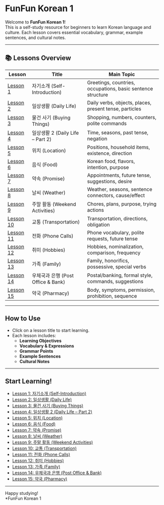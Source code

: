 # FunFun Korean 1

Welcome to **FunFun Korean 1**!  
This is a self-study resource for beginners to learn Korean language and culture. Each lesson covers essential vocabulary, grammar, example sentences, and cultural notes.

---

## 📚 Lessons Overview

| Lesson | Title | Main Topic |
|--------|-------|------------|
| [Lesson 1](lesson1.md) | 자기소개 (Self-Introduction) | Greetings, countries, occupations, basic sentence structure |
| [Lesson 2](lesson2.md) | 일상생활 (Daily Life) | Daily verbs, objects, places, present tense, particles |
| [Lesson 3](lesson3.md) | 물건 사기 (Buying Things) | Shopping, numbers, counters, polite commands |
| [Lesson 4](lesson4.md) | 일상생활 2 (Daily Life – Part 2) | Time, seasons, past tense, negation |
| [Lesson 5](lesson5.md) | 위치 (Location) | Positions, household items, existence, direction |
| [Lesson 6](lesson6.md) | 음식 (Food) | Korean food, flavors, intention, purpose |
| [Lesson 7](lesson7.md) | 약속 (Promise) | Appointments, future tense, suggestions, desire |
| [Lesson 8](lesson8.md) | 날씨 (Weather) | Weather, seasons, sentence connectors, cause/effect |
| [Lesson 9](lesson9.md) | 주말 활동 (Weekend Activities) | Chores, plans, purpose, trying actions |
| [Lesson 10](lesson10.md) | 교통 (Transportation) | Transportation, directions, obligation |
| [Lesson 11](lesson11.md) | 전화 (Phone Calls) | Phone vocabulary, polite requests, future tense |
| [Lesson 12](lesson12.md) | 취미 (Hobbies) | Hobbies, nominalization, comparison, frequency |
| [Lesson 13](lesson13.md) | 가족 (Family) | Family, honorifics, possessive, special verbs |
| [Lesson 14](lesson14.md) | 우체국과 은행 (Post Office & Bank) | Postal/banking, formal style, commands, suggestions |
| [Lesson 15](lesson15.md) | 약국 (Pharmacy) | Body, symptoms, permission, prohibition, sequence |

---

## How to Use

- Click on a lesson title to start learning.
- Each lesson includes:
  - **Learning Objectives**
  - **Vocabulary & Expressions**
  - **Grammar Points**
  - **Example Sentences**
  - **Cultural Notes**

---

## Start Learning!

- [Lesson 1: 자기소개 (Self-Introduction)](lesson1.md)
- [Lesson 2: 일상생활 (Daily Life)](lesson2.md)
- [Lesson 3: 물건 사기 (Buying Things)](lesson3.md)
- [Lesson 4: 일상생활 2 (Daily Life – Part 2)](lesson4.md)
- [Lesson 5: 위치 (Location)](lesson5.md)
- [Lesson 6: 음식 (Food)](lesson6.md)
- [Lesson 7: 약속 (Promise)](lesson7.md)
- [Lesson 8: 날씨 (Weather)](lesson8.md)
- [Lesson 9: 주말 활동 (Weekend Activities)](lesson9.md)
- [Lesson 10: 교통 (Transportation)](lesson10.md)
- [Lesson 11: 전화 (Phone Calls)](lesson11.md)
- [Lesson 12: 취미 (Hobbies)](lesson12.md)
- [Lesson 13: 가족 (Family)](lesson13.md)
- [Lesson 14: 우체국과 은행 (Post Office & Bank)](lesson14.md)
- [Lesson 15: 약국 (Pharmacy)](lesson15.md)

---

Happy studying!  
*FunFun Korean 1